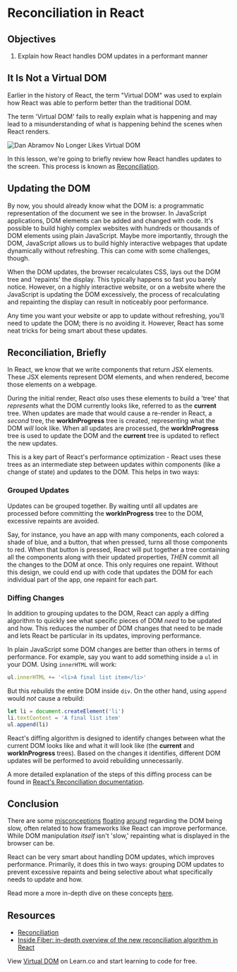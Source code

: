 # Reconciliation in React

## Objectives

1. Explain how React handles DOM updates in a performant manner

## It Is Not a Virtual DOM

Earlier in the history of React, the term "Virtual DOM" was used to explain how
React was able to perform better than the traditional DOM.

The term 'Virtual DOM' fails to really explain what is happening and may lead to
a misunderstanding of what is happening behind the scenes when React renders.

![Dan Abramov No Longer Likes Virtual DOM](https://curriculum-content.s3.amazonaws.com/react/virtual_dom_bad.png)

In this lesson, we're going to briefly review how React handles updates to the
screen. This process is known as [Reconciliation][reconciliation].

## Updating the DOM

By now, you should already know what the DOM is: a programmatic representation
of the document we see in the browser. In JavaScript applications, DOM elements
can be added and changed with code. It's possible to build highly complex
websites with hundreds or thousands of DOM elements using plain JavaScript.
Maybe more importantly, through the DOM, JavaScript allows us to build highly
interactive webpages that update dynamically without refreshing. This can come
with some challenges, though.

When the DOM updates, the browser recalculates CSS, lays out the DOM tree and
'repaints' the display. This typically happens so fast you barely notice.
However, on a highly interactive website, or on a website where the JavaScript
is updating the DOM excessively, the process of recalculating and repainting
the display can result in noticeably poor performance.

Any time you want your website or app to update without refreshing, you'll
need to update the DOM; there is no avoiding it. However, React has some neat
tricks for being smart about these updates.

## Reconciliation, Briefly

In React, we know that we write components that return JSX elements. These JSX
elements represent DOM elements, and when rendered, become those elements on a
webpage.

During the initial render, React _also_ uses these elements to build a 'tree'
that _represents_ what the DOM currently looks like, referred to as the
**current** tree. When updates are made that would cause a re-render in React, a
_second_ tree, the **workInProgress** tree is created, representing what the DOM
_will_ look like. When all updates are processed, the **workInProgress** tree is
used to update the DOM and the **current** tree is updated to reflect the new
updates.

This is a key part of React's performance optimization - React uses these trees
as an intermediate step between updates within components (like a change of
state) and updates to the DOM. This helps in two ways:

### Grouped Updates

Updates can be grouped together. By waiting until all updates are processed
before committing the **workInProgress** tree to the DOM, excessive repaints are
avoided.

Say, for instance, you have an app with many components, each colored a shade of
blue, and a button, that when pressed, turns all those components to red. When
that button is pressed, React will put together a tree containing all the
components along with their updated properties, _THEN_ commit all the changes to
the DOM at once. This only requires one repaint. Without this design, we could
end up with code that updates the DOM for each individual part of the app, one
repaint for each part.

### Diffing Changes

In addition to grouping updates to the DOM, React can apply a diffing algorithm
to quickly see what specific pieces of DOM _need_ to be updated and how. This
reduces the number of DOM changes that need to be made and lets React be
particular in its updates, improving performance.

In plain JavaScript some DOM changes are better than others in terms of
performance. For example, say you want to add something inside a `ul` in your
DOM. Using `innerHTML` will work:

```js
ul.innerHTML += '<li>A final list item</li>'
```

But this _rebuilds_ the entire DOM inside `div`. On the other hand, using
`append` would _not_ cause a rebuild:

```js
let li = document.createElement('li')
li.textContent = 'A final list item'
ul.append(li)
```

React's diffing algorithm is designed to identify changes between what the
current DOM looks like and what it will look like (the **current** and
**workInProgress** trees). Based on the changes it identifies, different
DOM updates will be performed to avoid rebuilding unnecessarily.

A more detailed explanation of the steps of this diffing process can be found
in [React's Reconciliation documentation][reconciliation].

## Conclusion

There are some [misconceptions][1] [floating][2] [around][3] regarding the DOM
being slow, often related to how frameworks like React can improve performance.
While DOM manipulation _itself_ isn't 'slow,' repainting what is displayed in
the browser can be.

React can be very smart about handling DOM updates, which improves performance.
Primarily, it does this in two ways: grouping DOM updates to prevent excessive
repaints and being selective about what specifically needs to update and how.

Read more a more in-depth dive on these concepts [here][fiber].

## Resources

- [Reconciliation][reconciliation]
- [Inside Fiber: in-depth overview of the new reconciliation algorithm in React][fiber]

[reconciliation]: https://reactjs.org/docs/reconciliation.html
[fiber]: https://medium.com/react-in-depth/inside-fiber-in-depth-overview-of-the-new-reconciliation-algorithm-in-react-e1c04700ef6e
[1]: https://www.quora.com/Why-is-Reacts-virtual-DOM-so-much-faster-than-the-real-DOM
[2]: https://news.ycombinator.com/item?id=9155564
[3]: https://www.reddit.com/r/javascript/comments/6115ay/why_do_developers_think_the_dom_is_slow/

<p class='util--hide'>View <a href='https://learn.co/lessons/javascript-virtual-dom'>Virtual DOM</a> on Learn.co and start learning to code for free.</p>
